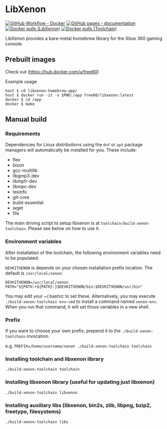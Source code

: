 # LibXenon
[![GitHub Workflow - Docker](https://img.shields.io/github/actions/workflow/status/Free60Project/libxenon/docker.yml?label=docker)](https://github.com/Free60Project/libxenon/actions?query=workflow%3Adocker)
[![GitHub pages - documentation](https://img.shields.io/github/actions/workflow/status/Free60Project/libxenon/doxygen.yml?label=documentation)](https://free60project.github.io/libxenon/)
[![Docker pulls (LibXenon)](https://img.shields.io/docker/pulls/free60/libxenon?label=docker%20pulls%20%28libxenon%29)](https://hub.docker.com/r/free60/libxenon)
[![Docker pulls (Toolchain)](https://img.shields.io/docker/pulls/free60/toolchain?label=docker%20pulls%20%28toolchain%29)](https://hub.docker.com/r/free60/toolchain)

LibXenon provides a bare-metal homebrew library for the Xbox 360 gaming console.

## Prebuilt images

Check out (https://hub.docker.com/u/free60)

Example usage

```
host $ cd libxenon-homebrew-app/
host $ docker run -it -v $PWD:/app free60/libxenon:latest
docker $ cd /app
docker $ make
```

## Manual build

### Requirements

Dependencies for Linux distributions using the `dnf` or `apt` package managers will automatically be installed for you. These include:

- flex
- bison
- gcc-multilib
- libgmp3-dev
- libmpfr-dev
- libmpc-dev
- texinfo
- git-core
- build-essential
- wget
- file

The main driving script to setup libxenon is at `toolchain/build-xenon-toolchain`. Please see below on how to use it.

### Environment variables

After installation of the toolchain, the following environment variables need to be populated.

`DEVKITXENON` is depends on your chosen installation prefix location. The default is `/usr/local/xenon`:

```
DEVKITXENON=/usr/local/xenon
PATH="${PATH:+${PATH}:}$DEVKITXENON/bin:$DEVKITXENON/usr/bin"
```

You may edit your ~/.bashrc to set these. Alternatively, you may execute `./build-xenon-toolchain env-cmd` to install a command named `xenon-env`. When you run that command, it will set those variables in a new shell.

### Prefix

If you want to choose your own prefix, prepend it to the `./build-xenon-toolchain` invocation.

e.g. `PREFIX=/home/username/xenon ./build-xenon-toolchain toolchain`

### Installing toolchain and libxenon library

```
./build-xenon-toolchain toolchain
```

### Installing libxenon library (useful for updating just libxenon)

```
./build-xenon-toolchain libxenon
```

### Installing auxiliary libs (libxenon, bin2s, zlib, libpng, bzip2, freetype, filesystems)

```
./build-xenon-toolchain libs
```
